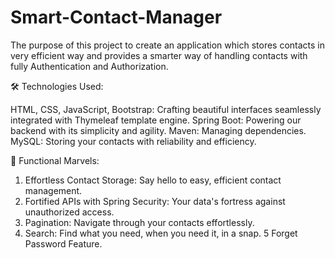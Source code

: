 # Smart-Contact-Manager
The purpose of this project to create an application which stores contacts in very efficient way and provides a smarter way of handling contacts with fully Authentication and Authorization.

🛠 Technologies Used:

HTML, CSS, JavaScript, Bootstrap: Crafting beautiful interfaces seamlessly integrated with Thymeleaf template engine.
Spring Boot: Powering our backend with its simplicity and agility.
Maven: Managing dependencies.
MySQL: Storing your contacts with reliability and efficiency.


🎯 Functional Marvels:

1) Effortless Contact Storage: Say hello to easy, efficient contact management.
2) Fortified APIs with Spring Security: Your data's fortress against unauthorized access.
3) Pagination: Navigate through your contacts effortlessly.
4) Search: Find what you need, when you need it, in a snap.
5 Forget Password Feature.
